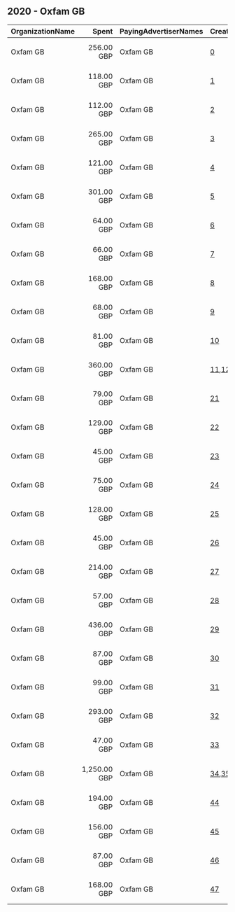 ## 2020 - Oxfam GB 
|OrganizationName|Spent|PayingAdvertiserNames|CreativeUrls|Impressions|Genders|AgeBrackets|CountryCodes|BillingAddresses|CandidateBallotInformation|
|:---|---:|:---|:---|---:|:---|:---|:---|:---|:---|
|Oxfam GB|256.00 GBP|Oxfam GB|[0](https://www.snap.com/political-ads/asset/020601ddb023727d144d0705422491e4c162c32caf0c9c6ba4c1b9625fc8d4cf?mediaType=mp4)|115,968||18+|united kingdom|"John Smith Drive, Cowley,Oxford,OX4 2JY,GB"||
|Oxfam GB|118.00 GBP|Oxfam GB|[1](https://www.snap.com/political-ads/asset/4e83600c43683e53db7be8e0b18df72ce30d9691380cf9ff024a1ec77bab01d9?mediaType=mp4)|41,349||21+|united kingdom|"John Smith Drive, Cowley,Oxford,OX4 2JY,GB"||
|Oxfam GB|112.00 GBP|Oxfam GB|[2](https://www.snap.com/political-ads/asset/fd98f645b5b7c844a490fac523a3ca8dd397d453e3b3b58d878c30036f2ec985?mediaType=mp4)|34,380|FEMALE|30+|united kingdom|"John Smith Drive, Cowley,Oxford,OX4 2JY,GB"||
|Oxfam GB|265.00 GBP|Oxfam GB|[3](https://www.snap.com/political-ads/asset/406b70dcf35c8240c8e8d42b320d1743df1ad7b29f7edb07216671dfce13b0ef?mediaType=mp4)|142,760||18+|united kingdom|"John Smith Drive, Cowley,Oxford,OX4 2JY,GB"||
|Oxfam GB|121.00 GBP|Oxfam GB|[4](https://www.snap.com/political-ads/asset/4e83600c43683e53db7be8e0b18df72ce30d9691380cf9ff024a1ec77bab01d9?mediaType=mp4)|46,757|FEMALE|30+|united kingdom|"John Smith Drive, Cowley,Oxford,OX4 2JY,GB"||
|Oxfam GB|301.00 GBP|Oxfam GB|[5](https://www.snap.com/political-ads/asset/1b1d658725bac264af6b480f7ca78cf7689a31aeebd70607f3144007e1571832?mediaType=mp4)|122,421||18+|united kingdom|"John Smith Drive, Cowley,Oxford,OX4 2JY,GB"||
|Oxfam GB|64.00 GBP|Oxfam GB|[6](https://www.snap.com/political-ads/asset/fd98f645b5b7c844a490fac523a3ca8dd397d453e3b3b58d878c30036f2ec985?mediaType=mp4)|29,346|FEMALE|21+|united kingdom|"John Smith Drive, Cowley,Oxford,OX4 2JY,GB"||
|Oxfam GB|66.00 GBP|Oxfam GB|[7](https://www.snap.com/political-ads/asset/946c448e42a1c07010cfa3cc2685877f964862d4e558072a0e49ec7415d8a116?mediaType=mp4)|11,000|FEMALE|21+|united kingdom|"John Smith Drive, Cowley,Oxford,OX4 2JY,GB"||
|Oxfam GB|168.00 GBP|Oxfam GB|[8](https://www.snap.com/political-ads/asset/946c448e42a1c07010cfa3cc2685877f964862d4e558072a0e49ec7415d8a116?mediaType=mp4)|58,898|FEMALE|30+|united kingdom|"John Smith Drive, Cowley,Oxford,OX4 2JY,GB"||
|Oxfam GB|68.00 GBP|Oxfam GB|[9](https://www.snap.com/political-ads/asset/946c448e42a1c07010cfa3cc2685877f964862d4e558072a0e49ec7415d8a116?mediaType=mp4)|22,737|FEMALE|21+|united kingdom|"John Smith Drive, Cowley,Oxford,OX4 2JY,GB"||
|Oxfam GB|81.00 GBP|Oxfam GB|[10](https://www.snap.com/political-ads/asset/fd98f645b5b7c844a490fac523a3ca8dd397d453e3b3b58d878c30036f2ec985?mediaType=mp4)|13,582|FEMALE|21+|united kingdom|"John Smith Drive, Cowley,Oxford,OX4 2JY,GB"||
|Oxfam GB|360.00 GBP|Oxfam GB|[11](https://www.snap.com/political-ads/asset/0a7accb6225c1eaaed72c493e28c01dc8218332ad1629fe158e880b83f8b1b2a?mediaType=mp4),[12](https://www.snap.com/political-ads/asset/573e3539b58f381a778f114e15b6245174afad359d38b0aecd7fadb0ce9dfe20?mediaType=mp4),[13](https://www.snap.com/political-ads/asset/0171853d7febf3f4aaf4e82c19251f2213ba9b78fb39e2b3996630109ab4123d?mediaType=mp4),[14](https://www.snap.com/political-ads/asset/b2d9bda4b2ad7d5039c8b31a07cb4ad6a9f0a7b45d9bf972ba68bd5d6c631234?mediaType=mp4),[15](https://www.snap.com/political-ads/asset/043579169a633dde908d51caac8dab356c029b017e33286983e27cf60f66bf8b?mediaType=mp4),[16](https://www.snap.com/political-ads/asset/93639501bdd3c76536c67593c845ced5d405dbebdb0a68e1ce1835cf2c7335f9?mediaType=mp4),[17](https://www.snap.com/political-ads/asset/10ed7319fa6a611b974fca373e58c3a43fe9b5a78f90653bcffb155ebfb34bca?mediaType=mp4),[18](https://www.snap.com/political-ads/asset/26989c57a84df6fa816bed9598a2d0fc7abe225c7df94ea33b64cb68ac639ca4?mediaType=mp4),[19](https://www.snap.com/political-ads/asset/c3194f3dab3e321dffe906292c1d0a62fae2d9e7cdc52f71f20b34c98888333f?mediaType=mp4),[20](https://www.snap.com/political-ads/asset/796895d996a590d4c1f50f6597cb3c93dcb2a2fd569c44c3822c250205d71f5b?mediaType=mp4)|449,669||21+|united kingdom|"John Smith Drive, Cowley,Oxford,OX4 2JY,GB"||
|Oxfam GB|79.00 GBP|Oxfam GB|[21](https://www.snap.com/political-ads/asset/148fe34124ee043708715f607dbf548353b976e47dfafaef6d2799b437f0e4fa?mediaType=mp4)|14,457|FEMALE|21+|united kingdom|"John Smith Drive, Cowley,Oxford,OX4 2JY,GB"||
|Oxfam GB|129.00 GBP|Oxfam GB|[22](https://www.snap.com/political-ads/asset/4e83600c43683e53db7be8e0b18df72ce30d9691380cf9ff024a1ec77bab01d9?mediaType=mp4)|43,933|FEMALE|21+|united kingdom|"John Smith Drive, Cowley,Oxford,OX4 2JY,GB"||
|Oxfam GB|45.00 GBP|Oxfam GB|[23](https://www.snap.com/political-ads/asset/fd98f645b5b7c844a490fac523a3ca8dd397d453e3b3b58d878c30036f2ec985?mediaType=mp4)|15,413||21+|united kingdom|"John Smith Drive, Cowley,Oxford,OX4 2JY,GB"||
|Oxfam GB|75.00 GBP|Oxfam GB|[24](https://www.snap.com/political-ads/asset/946c448e42a1c07010cfa3cc2685877f964862d4e558072a0e49ec7415d8a116?mediaType=mp4)|31,791||21+|united kingdom|"John Smith Drive, Cowley,Oxford,OX4 2JY,GB"||
|Oxfam GB|128.00 GBP|Oxfam GB|[25](https://www.snap.com/political-ads/asset/4e83600c43683e53db7be8e0b18df72ce30d9691380cf9ff024a1ec77bab01d9?mediaType=mp4)|26,970|FEMALE|21+|united kingdom|"John Smith Drive, Cowley,Oxford,OX4 2JY,GB"||
|Oxfam GB|45.00 GBP|Oxfam GB|[26](https://www.snap.com/political-ads/asset/946c448e42a1c07010cfa3cc2685877f964862d4e558072a0e49ec7415d8a116?mediaType=mp4)|23,377|FEMALE|21+|united kingdom|"John Smith Drive, Cowley,Oxford,OX4 2JY,GB"||
|Oxfam GB|214.00 GBP|Oxfam GB|[27](https://www.snap.com/political-ads/asset/6a9e35d918c02ba524470cab852e85d6c88a0f3c12a6ff7b929572ef9587c5a1?mediaType=jpg)|79,528||18+|united kingdom|"John Smith Drive, Cowley,Oxford,OX4 2JY,GB"||
|Oxfam GB|57.00 GBP|Oxfam GB|[28](https://www.snap.com/political-ads/asset/406b70dcf35c8240c8e8d42b320d1743df1ad7b29f7edb07216671dfce13b0ef?mediaType=mp4)|31,171||18+|united kingdom|"John Smith Drive, Cowley,Oxford,OX4 2JY,GB"||
|Oxfam GB|436.00 GBP|Oxfam GB|[29](https://www.snap.com/political-ads/asset/020601ddb023727d144d0705422491e4c162c32caf0c9c6ba4c1b9625fc8d4cf?mediaType=mp4)|226,678||18+|united kingdom|"John Smith Drive, Cowley,Oxford,OX4 2JY,GB"||
|Oxfam GB|87.00 GBP|Oxfam GB|[30](https://www.snap.com/political-ads/asset/fd98f645b5b7c844a490fac523a3ca8dd397d453e3b3b58d878c30036f2ec985?mediaType=mp4)|27,055|FEMALE|21+|united kingdom|"John Smith Drive, Cowley,Oxford,OX4 2JY,GB"||
|Oxfam GB|99.00 GBP|Oxfam GB|[31](https://www.snap.com/political-ads/asset/148fe34124ee043708715f607dbf548353b976e47dfafaef6d2799b437f0e4fa?mediaType=mp4)|26,341|FEMALE|21+|united kingdom|"John Smith Drive, Cowley,Oxford,OX4 2JY,GB"||
|Oxfam GB|293.00 GBP|Oxfam GB|[32](https://www.snap.com/political-ads/asset/6a9e35d918c02ba524470cab852e85d6c88a0f3c12a6ff7b929572ef9587c5a1?mediaType=jpg)|169,219||18+|united kingdom|"John Smith Drive, Cowley,Oxford,OX4 2JY,GB"||
|Oxfam GB|47.00 GBP|Oxfam GB|[33](https://www.snap.com/political-ads/asset/148fe34124ee043708715f607dbf548353b976e47dfafaef6d2799b437f0e4fa?mediaType=mp4)|22,061|FEMALE|21+|united kingdom|"John Smith Drive, Cowley,Oxford,OX4 2JY,GB"||
|Oxfam GB|1,250.00 GBP|Oxfam GB|[34](https://www.snap.com/political-ads/asset/0a7accb6225c1eaaed72c493e28c01dc8218332ad1629fe158e880b83f8b1b2a?mediaType=mp4),[35](https://www.snap.com/political-ads/asset/573e3539b58f381a778f114e15b6245174afad359d38b0aecd7fadb0ce9dfe20?mediaType=mp4),[36](https://www.snap.com/political-ads/asset/0171853d7febf3f4aaf4e82c19251f2213ba9b78fb39e2b3996630109ab4123d?mediaType=mp4),[37](https://www.snap.com/political-ads/asset/b2d9bda4b2ad7d5039c8b31a07cb4ad6a9f0a7b45d9bf972ba68bd5d6c631234?mediaType=mp4),[38](https://www.snap.com/political-ads/asset/043579169a633dde908d51caac8dab356c029b017e33286983e27cf60f66bf8b?mediaType=mp4),[39](https://www.snap.com/political-ads/asset/93639501bdd3c76536c67593c845ced5d405dbebdb0a68e1ce1835cf2c7335f9?mediaType=mp4),[40](https://www.snap.com/political-ads/asset/10ed7319fa6a611b974fca373e58c3a43fe9b5a78f90653bcffb155ebfb34bca?mediaType=mp4),[41](https://www.snap.com/political-ads/asset/26989c57a84df6fa816bed9598a2d0fc7abe225c7df94ea33b64cb68ac639ca4?mediaType=mp4),[42](https://www.snap.com/political-ads/asset/c3194f3dab3e321dffe906292c1d0a62fae2d9e7cdc52f71f20b34c98888333f?mediaType=mp4),[43](https://www.snap.com/political-ads/asset/796895d996a590d4c1f50f6597cb3c93dcb2a2fd569c44c3822c250205d71f5b?mediaType=mp4)|1,709,521||21+|united kingdom|"John Smith Drive, Cowley,Oxford,OX4 2JY,GB"||
|Oxfam GB|194.00 GBP|Oxfam GB|[44](https://www.snap.com/political-ads/asset/406b70dcf35c8240c8e8d42b320d1743df1ad7b29f7edb07216671dfce13b0ef?mediaType=mp4)|82,965||18+|united kingdom|"John Smith Drive, Cowley,Oxford,OX4 2JY,GB"||
|Oxfam GB|156.00 GBP|Oxfam GB|[45](https://www.snap.com/political-ads/asset/6a9e35d918c02ba524470cab852e85d6c88a0f3c12a6ff7b929572ef9587c5a1?mediaType=jpg)|72,321||18+|united kingdom|"John Smith Drive, Cowley,Oxford,OX4 2JY,GB"||
|Oxfam GB|87.00 GBP|Oxfam GB|[46](https://www.snap.com/political-ads/asset/148fe34124ee043708715f607dbf548353b976e47dfafaef6d2799b437f0e4fa?mediaType=mp4)|35,879||21+|united kingdom|"John Smith Drive, Cowley,Oxford,OX4 2JY,GB"||
|Oxfam GB|168.00 GBP|Oxfam GB|[47](https://www.snap.com/political-ads/asset/148fe34124ee043708715f607dbf548353b976e47dfafaef6d2799b437f0e4fa?mediaType=mp4)|59,424|FEMALE|30+|united kingdom|"John Smith Drive, Cowley,Oxford,OX4 2JY,GB"||
